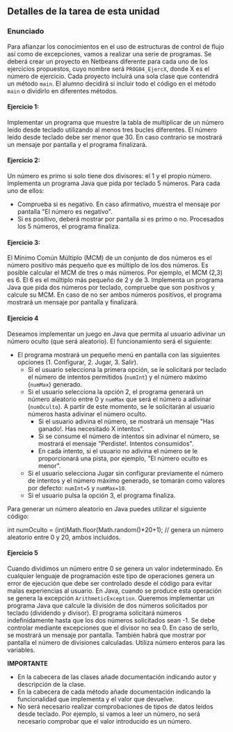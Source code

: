 ## Detalles de la tarea de esta unidad

### Enunciado

Para afianzar los conocimientos en el uso de estructuras de control de flujo así como de excepciones, vamos a realizar una serie de programas. Se deberá crear un proyecto en Netbeans diferente para cada uno de los ejercicios propuestos, cuyo nombre será `PROG04_EjercX`, donde X es el número de ejercicio. Cada proyecto incluirá una sola clase que contendrá un método `main`. El alumno decidirá si incluir todo el código en el método `main` o dividirlo en diferentes métodos.

#### Ejercicio 1:
Implementar un programa que muestre la tabla de multiplicar de un número leído desde teclado utilizando al menos tres bucles diferentes. El número leído desde teclado debe ser menor que 30. En caso contrario se mostrará un mensaje por pantalla y el programa finalizará.

#### Ejercicio 2:
Un número es primo si solo tiene dos divisores: el 1 y el propio número. Implementa un programa Java que pida por teclado 5 números. Para cada uno de ellos:
- Comprueba si es negativo. En caso afirmativo, muestra el mensaje por pantalla "El número es negativo".
- Si es positivo, deberá mostrar por pantalla si es primo o no.
  Procesados los 5 números, el programa finaliza.

#### Ejercicio 3:
El Mínimo Común Múltiplo (MCM) de un conjunto de dos números es el número positivo más pequeño que es múltiplo de los dos números. Es posible calcular el MCM de tres o más números. Por ejemplo, el MCM (2,3) es 6. El 6 es el múltiplo más pequeño de 2 y de 3. Implementa un programa Java que pida dos números por teclado, compruebe que son positivos y calcule su MCM. En caso de no ser ambos números positivos, el programa mostrará un mensaje por pantalla y finalizará.

#### Ejercicio 4
Deseamos implementar un juego en Java que permita al usuario adivinar un número oculto (que será aleatorio). El funcionamiento será el siguiente:
- El programa mostrará un pequeño menú en pantalla con las siguientes opciones (1. Configurar, 2. Jugar, 3. Salir).
    - Si el usuario selecciona la primera opción, se le solicitará por teclado el número de intentos permitidos (`numInt`) y el número máximo (`numMax`) generado.
    - Si el usuario selecciona la opción 2, el programa generará un número aleatorio entre 0 y `numMax` que será el número a adivinar (`numOculto`). A partir de este momento, se le solicitarán al usuario números hasta adivinar el número oculto.
        - Si el usuario adivina el número, se mostrará un mensaje "Has ganado!. Has necesitado X intentos".
        - Si se consume el número de intentos sin adivinar el número, se mostrará el mensaje "Perdiste!. Intentos consumidos".
        - En cada intento, si el usuario no adivina el número se le proporcionará una pista, por ejemplo, "El número oculto es menor".
    - Si el usuario selecciona Jugar sin configurar previamente el número de intentos y el número máximo generado, se tomarán como valores por defecto: `numInt=5` y `numMax=10`.
    - Si el usuario pulsa la opción 3, el programa finaliza.

Para generar un número aleatorio en Java puedes utilizar el siguiente código:


int numOculto = (int)Math.floor(Math.random()*20+1); // genera un número aleatorio entre 0 y 20, ambos incluidos.


#### Ejercicio 5
Cuando dividimos un número entre 0 se genera un valor indeterminado. En cualquier lenguaje de programación este tipo de operaciones genera un error de ejecución que debe ser controlado desde el código para evitar malas experiencias al usuario. En Java, cuando se produce esta operación se genera la excepción `ArithmeticException`. Queremos implementar un programa Java que calcule la división de dos números solicitados por teclado (dividendo y divisor). El programa solicitará números indefinidamente hasta que los dos números solicitados sean -1. Se debe controlar mediante excepciones que el divisor no sea 0. En caso de serlo, se mostrará un mensaje por pantalla. También habrá que mostrar por pantalla el número de divisiones calculadas. Utiliza número enteros para las variables.

**IMPORTANTE**
- En la cabecera de las clases añade documentación indicando autor y descripción de la clase.
- En la cabecera de cada método añade documentación indicando la funcionalidad que implementa y el valor que devuelve.
- No será necesario realizar comprobaciones de tipos de datos leídos desde teclado. Por ejemplo, si vamos a leer un número, no será necesario comprobar que el valor introducido es un número.
